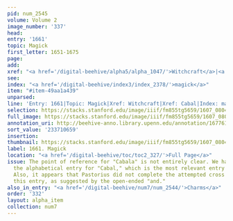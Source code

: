 ```yaml
---
pid: num_2545
volume: Volume 2
image_number: '337'
head:
entry: '1661'
topic: Magick
first_letter: 1651-1675
page:
add:
xref: "<a href='/digital-beehive/alpha5/alpha_1047/'>Witchcraft</a>|<a href='/digital-beehive/alpha1/alpha_0115/'>Cabal</a>"
see:
index: "<a href='/digital-beehive/index3/index_2378/'>magick</a>"
item: "#item-49aa1a439"
unparsed:
line: 'Entry: 1661|Topic: Magick|Xref: Witchcraft|Xref: Cabal|Index: magick|#item-49aa1a439'
selection: https://stacks.stanford.edu/image/iiif/fm855tg5659/1607_0804/377,659,2840,623/full/0/default.jpg
full_image: https://stacks.stanford.edu/image/iiif/fm855tg5659/1607_0804/full/full/0/default.jpg
annotation_uri: http://beehive-anno.library.upenn.edu/annotation/1677613040918
sort_value: '233710659'
insertion:
thumbnail: https://stacks.stanford.edu/image/iiif/fm855tg5659/1607_0804/377,659,600,180/250,/0/default.jpg
label: 1661. Magick
location: "<a href='/digital-beehive/toc/toc2_327/'>Full Page</a>"
issue: The point of reference for "Cabala" is not entirely clear. We have linked to
  the alphabetical entry for "Cabal," which is the most relevant entry in the Alvearium.
  Also, it appears that Pastorius did not complete the attempted cross reference in
  this entry, as suggested by the open-ended "and."
also_in_entry: "<a href='/digital-beehive/num7/num_2544/'>Charms</a>"
order: '332'
layout: alpha_item
collection: num7
---
```

